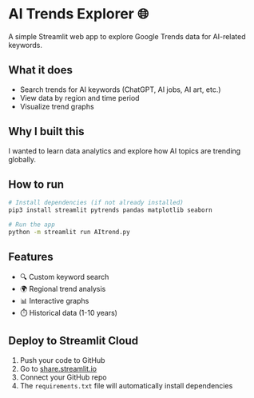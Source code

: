 # AI Trends Explorer 🌐

A simple Streamlit web app to explore Google Trends data for AI-related keywords.

## What it does
- Search trends for AI keywords (ChatGPT, AI jobs, AI art, etc.)
- View data by region and time period
- Visualize trend graphs

## Why I built this
I wanted to learn data analytics and explore how AI topics are trending globally.

## How to run
```bash
# Install dependencies (if not already installed)
pip3 install streamlit pytrends pandas matplotlib seaborn

# Run the app
python -m streamlit run AItrend.py
```

## Features
- 🔍 Custom keyword search
- 🌍 Regional trend analysis
- 📊 Interactive graphs
- ⏱️ Historical data (1-10 years)

## Deploy to Streamlit Cloud
1. Push your code to GitHub
2. Go to [share.streamlit.io](https://share.streamlit.io)
3. Connect your GitHub repo
4. The `requirements.txt` file will automatically install dependencies